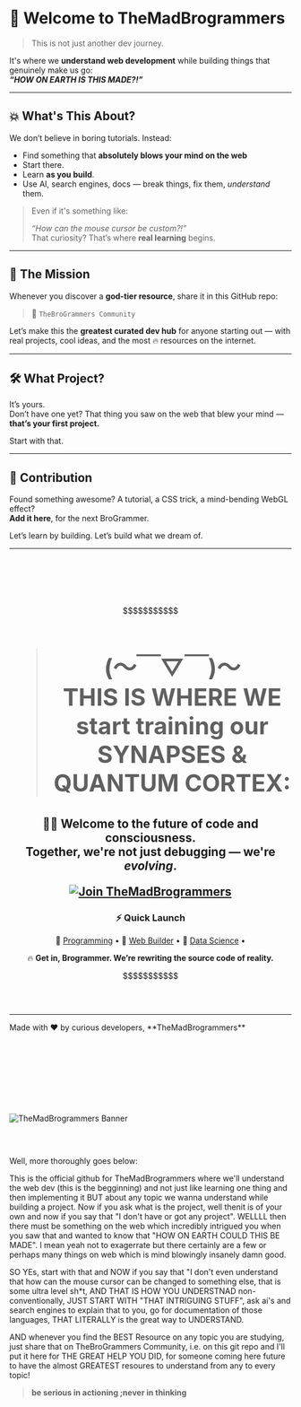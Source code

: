 # 🚀 Welcome to **TheMadBrogrammers**

> This is not just another dev journey.

It's where we **understand web development** while building things that genuinely make us go:  
**_“HOW ON EARTH IS THIS MADE?!”_**

---

## 💥 What's This About?

We don’t believe in boring tutorials. Instead:

- Find something that **absolutely blows your mind on the web**  
- Start there.
- Learn **as you build**.
- Use AI, search engines, docs — break things, fix them, _understand_ them.

> Even if it's something like:
> 
> _“How can the mouse cursor be custom?!”_  
> That curiosity? That’s where **real learning** begins.

---

## 👥 The Mission

Whenever you discover a **god-tier resource**, share it in this GitHub repo:

> 📂 `TheBroGrammers Community`

Let’s make this the **greatest curated dev hub** for anyone starting out — with real projects, cool ideas, and the most 🔥 resources on the internet.

---

## 🛠️ What Project?

It’s yours.  
Don’t have one yet? That thing you saw on the web that blew your mind — **that’s your first project.**

Start with that.

---

## 💎 Contribution

Found something awesome? A tutorial, a CSS trick, a mind-bending WebGL effect?  
**Add it here**, for the next BroGrammer.

Let’s learn by building. Let’s build what we dream of.
<hr>

### &nbsp;
### &nbsp;


<p align="center">
&#36;&#36;&#36;&#36;&#36;&#36;&#36;&#36;&#36;&#36;&#36;
</p>
<h1 align="center"><strong>

> ## (～￣▽￣)～ <br> THIS IS WHERE WE start training our <br> SYNAPSES & QUANTUM CORTEX:
</strong>
</h1>

<h2 align="center">
🧠✨ Welcome to the future of code and consciousness.<br>
 Together, we're not just debugging — we're <em>evolving</em>.
</p>

<p align="center">
  <a href="https://github.com/Harit-21/themadbrogrammers/themadbrograming.md">
    <img src="https://img.shields.io/badge/THEMADBROGRAMMERS-ENTER_NOW-red?style=for-the-badge&logo=github&logoColor=white" alt="Join TheMadBrogrammers">
  </a>
</p>

<h3 align="center">⚡ Quick Launch</h3>

<p align="center">
  🔗 <a href="https://github.com/Harit-21/themadbrogrammers/brogramming.md">Programming</a> •
  🧩 <a href="https://github.com/Harit-21/themadbrogrammers/webrealms.md">Web Builder</a> •
  💬 <a href="https://github.com/Harit-21/themadbrogrammers/QuantumCortex">Data Science</a> •
</p>

<p align="center">
  🔥 <strong>Get in, Brogrammer. We’re rewriting the source code of reality.</strong>
</p>

<p align="center">
&#36;&#36;&#36;&#36;&#36;&#36;&#36;&#36;&#36;&#36;&#36;
</p>

### &nbsp;


<hr>
Made with ❤️ by curious developers,  
**TheMadBrogrammers**


### &nbsp;
### &nbsp;
### &nbsp;


![TheMadBrogrammers Banner](https://media.giphy.com/media/v1.Y2lkPTc5MGI3NjExazN4ZDRrcmlsdDJhNDRtNjU0cTR6ZnR6YnRkeGl5eGw5bnR4Zm5rciZlcD12MV9naWZzX3NlYXJjaCZjdD1n/YDEiyrRLa6ATrSNQND/giphy.gif)


### &nbsp;

Well, more thoroughly goes below:

This is the official github for TheMadBrogrammers where we'll understand the web dev (this is the begginning) and not just like learning one thing and then implementing it BUT about any topic we wanna understand while building a project. Now if you ask what is the project, well thenit is of your own and now if you say that "I don't have or got any project". WELLLL then there must be something on the web which incredibly intrigued you when you saw that and wanted to know that "HOW ON EARTH COULD THIS BE MADE". I mean yeah not to exagerrate but there certainly are a few or perhaps many things on web which is mind blowingly insanely damn good.

SO YEs, start with that and NOW if you say that "I don't even understand that how can the mouse cursor can be changed to something else, that is some ultra level sh*t, AND THAT IS HOW YOU UNDERSTNAD non-conventionally, JUST START WITH "THAT INTRIGUING STUFF", ask ai's and search engines to explain that to you, go for documentation of those languages, THAT LITERALLY is the great way to UNDERSTAND.

AND whenever you find the BEST Resource on any topic you are studying, just share that on TheBroGrammers Community, i.e. on this git repo and I'll put it here for THE GREAT HELP YOU DID, for someone coming here future to have the almost GREATEST resoures to understand from any to every topic!

> **be serious in actioning ;never in thinking**
